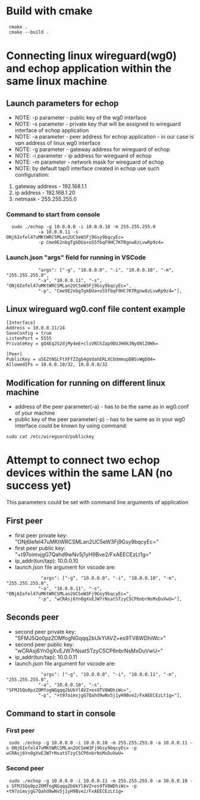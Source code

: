 # Build with cmake 

```
 cmake .
 cmake --build .
```

# Connecting linux wireguard(wg0) and echop application within the same linux machine

## Launch parameters for echop
 - NOTE: -p parameter - public key of the wg0 interface
 - NOTE: -s parameter - private key that will be assigned to wireguard interface of echop application
 - NOTE: -a parameter - peer address for echop application - in our case is vpn address of linux wg0 interface
 - NOTE: -g parameter - gateway address for wireguard of echop
 - NOTE: -i parameter - ip address for wireguard of echop
 - NOTE: -m parameter - network mask for wireguard of echop
 - NOTE: by default tap0 interface created in echop use such configuration:

  1. gateway address -  192.168.1.1
  2. ip address - 192.168.1.20
  3. netmask - 255.255.255.0

### Command to start from console

```
  sudo ./echop -g 10.0.0.0 -i 10.0.0.10 -m 255.255.255.0
            -a 10.0.0.11 -s ONj6Iefel47uMKtWRCSMLan2UC5eW3Fj9Gsy9bqcyEc=
            -p Cme9E2nbgTgkDUa+oS5fbqF9HC7KTRgnw8zLvwRp9z4=
```

### Launch.json "args" field for running in VSCode

```
            "args": ["-g", "10.0.0.0", "-i", "10.0.0.10", "-m", "255.255.255.0",
            "-a", "10.0.0.11", "-s", "ONj6Iefel47uMKtWRCSMLan2UC5eW3Fj9Gsy9bqcyEc=",
            "-p", "Cme9E2nbgTgkDUa+oS5fbqF9HC7KTRgnw8zLvwRp9z4="],
```
## Linux wireguard wg0.conf file content example

```
[Interface]
Address = 10.0.0.11/24
SaveConfig = true
ListenPort = 5555
PrivateKey = gO4EqJS2djMy4eE+clsVNlhZap9DUJH0k3Ny0NlZ0Wk=

[Peer]
PublicKey = u5EZtNSLFtXFfZZgb4gVdahERLXCOdmmupDBSvWgD04=
AllowedIPs = 10.0.0.10/32, 10.0.0.0/32
```
## Modification for running on different linux machine
- address of the peer parameter(-a) - has to be the same as in wg0.conf of your machine
- public key of the peer parameter(-p) - has to be same as in your wg0 interface could be known by using command:

```
sudo cat /etc/wireguard/publickey
```

# Attempt to connect two echop devices within the same LAN (no success yet)

This parameters could be set with command line arguments of application

 ## First peer

 - first peer private key: "ONj6Iefel47uMKtWRCSMLan2UC5eW3Fj9Gsy9bqcyEc="
 - first peer public key:  "+t97oimvjgG7Qahd9wNv5j1yH9Bve2/FxAEECEzLt1g="
 - ip_addr(tun/tap): 10.0.0.10
 - launch.json file argument for vscode are:

```
             "args": ["-g", "10.0.0.0", "-i", "10.0.0.10", "-m", "255.255.255.0",
            "-a", "10.0.0.11", "-s", "ONj6Iefel47uMKtWRCSMLan2UC5eW3Fj9Gsy9bqcyEc=",
            "-p", "wCRAsj6Yn0gXvEJW7rNsatSTzyC5CP6nbrNsMxDuVwU="],
```

 ## Seconds peer

 - second peer private key: "SFMJ5Qo0pzZOMfogNGqqq2bUkYlAVZ+es9TV8WDhiWc="
 - second peer public key: "wCRAsj6Yn0gXvEJW7rNsatSTzyC5CP6nbrNsMxDuVwU="
 - ip_addr(tun/tap): 10.0.0.11
 - launch.json file argument for vscode are:
 
```
             "args": ["-g", "10.0.0.0", "-i", "10.0.0.11", "-m", "255.255.255.0",
            "-a", "10.0.0.10", "-s", "SFMJ5Qo0pzZOMfogNGqqq2bUkYlAVZ+es9TV8WDhiWc=",
            "-p", "+t97oimvjgG7Qahd9wNv5j1yH9Bve2/FxAEECEzLt1g="],
```

## Command to start in console

### First peer

```
 sudo ./echop -g 10.0.0.0 -i 10.0.0.10 -m 255.255.255.0 -a 10.0.0.11 -s ONj6Iefel47uMKtWRCSMLan2UC5eW3Fj9Gsy9bqcyEc= -p wCRAsj6Yn0gXvEJW7rNsatSTzyC5CP6nbrNsMxDuVwU=
```

### Second peer

```
 sudo ./echop -g 10.0.0.0 -i 10.0.0.11 -m 255.255.255.0 -a 10.0.0.10 -s SFMJ5Qo0pzZOMfogNGqqq2bUkYlAVZ+es9TV8WDhiWc= -p +t97oimvjgG7Qahd9wNv5j1yH9Bve2/FxAEECEzLt1g=
 ```
